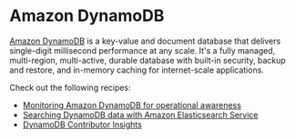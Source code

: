 # Amazon DynamoDB

[Amazon DynamoDB][ddb-main] is a key-value and document database that delivers 
single-digit millisecond performance at any scale. It's a fully managed,
multi-region, multi-active, durable database with built-in security, backup and 
restore, and in-memory caching for internet-scale applications. 

Check out the following recipes:

- [Monitoring Amazon DynamoDB for operational awareness][ddb-opawa]
- [Searching DynamoDB data with Amazon Elasticsearch Service][ddb-aes-ws]
- [DynamoDB Contributor Insights][cwci-oow]

[ddb-main]: https://aws.amazon.com/dynamodb/
[ddb-opawa]: https://aws.amazon.com/blogs/database/monitoring-amazon-dynamodb-for-operational-awareness/
[ddb-aes-ws]: https://search-ddb.aesworkshops.com/
[cwci-oow]: https://observability.workshop.aws/en/contributorinsights/explore
